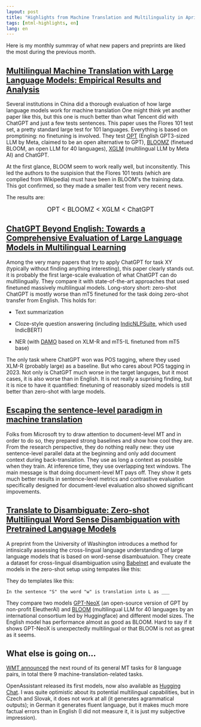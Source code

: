 ```yaml
---
layout: post
title: "Highlights from Machine Translation and Multilinguality in April 2023"
tags: [mtml-highlights, en]
lang: en
---
```


Here is my monthly summray of what new papers and preprints are liked the most
during the previous month.

## [Multilingual Machine Translation with Large Language Models: Empirical Results and Analysis](https://arxiv.org/abs/2304.04675v1)

Several institutions in China did a thorough evaluation of how large language
models work for machine translation One might think yet another paper like
this, but this one is much better than what Tencent did with ChatGPT and just a
few tests sentences. This paper uses the Flores 101 test set, a pretty standard
large test for 101 languages. Everything is based on promptining: no finetuning
is involved. They test [OPT](https://arxiv.org/abs/2205.01068) (English
GPT3-sized LLM by Meta, claimed to be an open alternative to GPT),
[BLOOMZ](https://arxiv.org/abs/2211.01786) (finetued BLOOM, an open LLM for 40
languages), [XGLM](https://arxiv.org/abs/2112.10668) (multilingual LLM by Meta
AI) and ChatGPT.

At the first glance, BLOOM seem to work really well, but inconsitently. This
led the authors to the suspision that the Flores 101 tests (which are complied
from Wikipedia) must have been in BLOOM's the training data. This got
confirmed, so they made a smaller test from very recent news.

The results are: <center><big>OPT < BLOOMZ < XGLM < ChatGPT</big></center>

## [ChatGPT Beyond English: Towards a Comprehensive Evaluation of Large Language Models in Multilingual Learning](https://arxiv.org/abs/2304.05613v1)

Among the very many papers that try to apply ChatGPT for task XY (typically
without finding anything interesting), this paper clearly stands out. it is
probably the first large-scale  evaluation of what ChatGPT can do
multilingually. They compare it with state-of-the-art approaches that used
finetuned massively multilingual models. Long-story short: zero-shot ChatGPT is
mostly worse than mT5 finetuned for the task doing zero-shot transfer from
English. This holds for:

* Text summarization

* Cloze-style question answering (including
  [IndicNLPSuite](https://aclanthology.org/2020.findings-emnlp.445), which used
  IndicBERT)

* NER (with [DAMO](https://arxiv.org/abs/2203.00545) based on XLM-R and mT5-IL
  finetuned from mT5 base)

The only task where ChatGPT won was POS tagging, where they used XLM-R
(probably large) as a baseline. But who cares about POS tagging in 2023. Not
only is ChatGPT much worse in the target languges, but it most cases, it is
also worse than in English. It is not really a suprising finding, but it is
nice to have it quantified: finetuning of reasonably sized models is still
better than zero-shot with large models.

## [Escaping the sentence-level paradigm in machine translation](https://arxiv.org/abs/2304.12959v1)

Folks from Microsoft try to draw attention to document-level MT and in order to
do so, they prepared strong baselines and show how cool they are. From the
research perspective, they do nothing really new: they use sentence-level
parallel data at the beginning and only add document context during
back-translation. They use as long a context as possible when they train.
At inference time, they use overlapping text windows. The main message is
that doing document-level MT pays off. They show it gets much better
results in sentence-level metrics and contrastive evaluation specifically
designed for document-level evaluation also showed significant impovements.

## [Translate to Disambiguate: Zero-shot Multilingual Word Sense Disambiguation with Pretrained Language Models](https://arxiv.org/abs/2304.13803)

A preprint from the University of Washington introduces a method for
intinsically assessing the cross-lingual language understanding of large
language models that is based on word-sense disambuatuion. They create a
dataset for cross-lingual disambiguation using [Babelnet](https://babelnet.org)
and evaluate the models in the zero-shot setup using tempates like this:

They do templates like this:

```
In the sentence "S" the word "w" is translation into L as ___
```

They compare two models [GPT-NeoX](https://arxiv.org/abs/2204.06745) (an
open-source version of GPT by non-profit EleutherAI) and
[BLOOM](https://arxiv.org/abs/2211.05100) (multilingual LLM for 40 languages by
an international consortium led by Huggingface) and different model sizes. The
English model has performance almost as good as BLOOM. Hard to say if it shows
GPT-NeoX is unexpectedly multilingual or that BLOOM is not as great as it
seems.

## What else is going on...

[WMT announced](http://www2.statmt.org/wmt23) the next round of its general MT
tasks for 8 language pairs, in total there 9 machine-translation-related tasks.

OpenAssistant released its first models, now also available as [Hugging
Chat](https://huggingface.co/chat). I was quite optimistic about its potential
multilingual capabilities, but in Czech and Slovak, it does not work at all (it
generates agrammatical outputs); in German it generates fluent language, but it
makes much more factual errors than in English (I did not measure it, it is
just my subjective impression).
